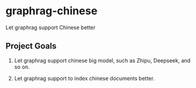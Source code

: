 # graphrag-chinese
Let graphrag support Chinese better

## Project Goals
1. Let graphrag support chinese big model, such as Zhipu, Deepseek, and so on.

2. Let graphrag support to index chinese documents better.
